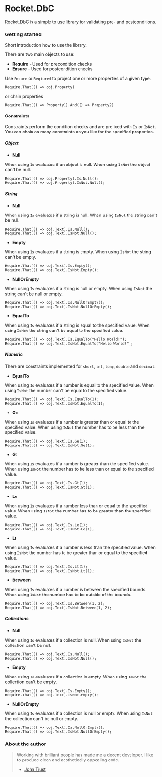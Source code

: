 # Rocket.DbC #

Rocket.DbC is a simple to use library for validating pre- and postconditions.

### Getting started ###

Short introduction how to use the library.

There are two main objects to use:

* **Require** - Used for precondition checks
* **Ensure** - Used for postcondition checks

Use `Ensure` or `Reqiured` to project one or more properties of a given type.

	Require.That(() => obj.Property)

or chain properties

	Require.That(() => Property1).And(() => Property2)

#### Constraints ####

Constraints perform the condition checks and are prefixed with `Is` or `IsNot`. You can chain as many constraints as you like for the specified properties.

##### Object #####

* **Null**

When using `Is` evaluates if an object is null. When using `IsNot` the object can't be null.

	Require.That(() => obj.Property).Is.Null();
	Require.That(() => obj.Property).IsNot.Null();

##### String #####

* **Null**

When using `Is` evaluates if a string is null. When using `IsNot` the string can't be null.

	Require.That(() => obj.Text).Is.Null();
	Require.That(() => obj.Text).IsNot.Null();

* **Empty**

When using `Is` evaluates if a string is empty. When using `IsNot` the string can't be empty.

	Require.That(() => obj.Text).Is.Empty();
	Require.That(() => obj.Text).IsNot.Empty();

* **NullOrEmpty**

When using `Is` evaluates if a string is null or empty. When using `IsNot` the string can't be null or empty.

	Require.That(() => obj.Text).Is.NullOrEmpty();
	Require.That(() => obj.Text).IsNot.NullOrEmpty();

* **EqualTo**

When using `Is` evaluates if a string is equal to the specified value. When using `IsNot` the string can't be equal to the specified value.

	Require.That(() => obj.Text).Is.EqualTo("Hello World!");
	Require.That(() => obj.Text).IsNot.EqualTo("Hello World!");

##### Numeric #####

There are constraints implemented for `short`, `int`, `long`, `double` and `decimal`.

* **EqualTo**

When using `Is` evaluates if a number is equal to the specified value. When using `IsNot` the number can't be equal to the specified value.

	Require.That(() => obj.Text).Is.EqualTo(1);
	Require.That(() => obj.Text).IsNot.EqualTo(1);

* **Ge**

When using `Is` evaluates if a number is greater than or equal to the specified value. When using `IsNot` the number has to be less than the specified value.

	Require.That(() => obj.Text).Is.Ge(1);
	Require.That(() => obj.Text).IsNot.Ge(1);

* **Gt**

When using `Is` evaluates if a number is greater than the specified value. When using `IsNot` the number has to be less than or equal to the specified value.

	Require.That(() => obj.Text).Is.Gt(1);
	Require.That(() => obj.Text).IsNot.Gt(1);

* **Le**

When using `Is` evaluates if a number less than or equal to the specified value. When using `IsNot` the number has to be greater than the specified value.

	Require.That(() => obj.Text).Is.Le(1);
	Require.That(() => obj.Text).IsNot.Le(1);

* **Lt**

When using `Is` evaluates if a number is less than the specified value. When using `IsNot` the number has to be greater than or equal to the specified value.

	Require.That(() => obj.Text).Is.Lt(1);
	Require.That(() => obj.Text).IsNot.Lt(1);

* **Between**

When using `Is` evaluates if a number is between the specified bounds. When using `IsNot` the number has to be outside of the bounds.

	Require.That(() => obj.Text).Is.Between(1, 2);
	Require.That(() => obj.Text).IsNot.Between(1, 2);

##### Collections #####

* **Null**

When using `Is` evaluates if a collection is null. When using `IsNot` the collection can't be null.

	Require.That(() => obj.Text).Is.Null();
	Require.That(() => obj.Text).IsNot.Null();

* **Empty**

When using `Is` evaluates if a collection is empty. When using `IsNot` the collection can't be empty.

	Require.That(() => obj.Text).Is.Empty();
	Require.That(() => obj.Text).IsNot.Empty();

* **NullOrEmpty**

When using `Is` evaluates if a collection is null or empty. When using `IsNot` the collection can't be null or empty.

	Require.That(() => obj.Text).Is.NullOrEmpty();
	Require.That(() => obj.Text).IsNot.NullOrEmpty();

### About the author ###

> Working with brilliant people has made me a decent developer. I like to produce clean and aesthetically appealing code.
> - [John Tjust](https://github.com/glufsaren/)
